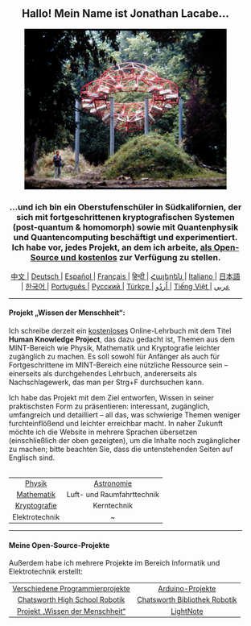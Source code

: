 <div align="center" style="background-image: url('https://jonathanlacabe.github.io/_other/Iapetus_1985.jpg'); background-size: cover; background-position: center; padding: 20px;">
  <h2>Hallo! Mein Name ist Jonathan Lacabe...</h2>
  <p align="center">
        <a href="https://jonathanlacabe.github.io/"><img src="/Iapetus_1985.jpg" alt="Iapetus, 1985. Eines meiner Lieblingsfotos überhaupt: Es zeigt die Skulptur „Iapetus“ von Jean-Max Albert, eingebettet in die Natur. Dieses Werk der modernen Kunst wurde entworfen, um die Umlaufbahn eines der Saturnmonde nachzuahmen. Ich habe Wissenschaft immer als eine Form von Kunst betrachtet – als eine kreative Ausdrucksform unter den logischen Beschränkungen, die das Universum auferlegt. Deshalb habe ich dieses Foto ausgewählt, um die Philosophie darzustellen, mit der ich an all meinen Projekten arbeite, insbesondere am HKP." width="402"/></a>
    </p>
  <h3>...und ich bin ein Oberstufenschüler in Südkalifornien, der sich mit fortgeschrittenen kryptografischen Systemen (post-quantum & homomorph) sowie mit Quantenphysik und Quantencomputing beschäftigt und experimentiert. Ich habe vor, jedes Projekt, an dem ich arbeite, <a href="https://openaccessmanifesto.wordpress.com/manifest-des-guerilla-open-access/">als Open-Source und kostenlos</a> zur Verfügung zu stellen.</h3>
    
<p align="center">
  <a href="https://github.com/JonathanLacabe/JonathanLacabe/blob/main/README_CN.md"><span> 中文 </span></a>|
  <a href="https://github.com/JonathanLacabe/JonathanLacabe/blob/main/README_DE.md"><span> Deutsch </span></a>|
  <a href="https://github.com/JonathanLacabe/JonathanLacabe/blob/main/README_ES.md"><span> Español </span></a>|
  <a href="https://github.com/JonathanLacabe/JonathanLacabe/blob/main/README_FR.md"><span> Français </span></a>|
  <a href="https://github.com/JonathanLacabe/JonathanLacabe/blob/main/README_HI.md"><span> हिन्दी </span></a>|
  <a href="https://github.com/JonathanLacabe/JonathanLacabe/blob/main/README_HY.md"><span> Հայերեն </span></a>|
  <a href="https://github.com/JonathanLacabe/JonathanLacabe/blob/main/README_IT.md"><span> Italiano </span></a>|
  <a href="https://github.com/JonathanLacabe/JonathanLacabe/blob/main/README_JP.md"><span> 日本語 </span></a>|
  <a href="https://github.com/JonathanLacabe/JonathanLacabe/blob/main/README_KO.md"><span> 한국어 </span></a>|
  <a href="https://github.com/JonathanLacabe/JonathanLacabe/blob/main/README_PT.md"><span> Português </span></a>|
  <a href="https://github.com/JonathanLacabe/JonathanLacabe/blob/main/README_RU.md"><span> Русский </span></a>|
  <a href="https://github.com/JonathanLacabe/JonathanLacabe/blob/main/README_TR.md"><span> Türkçe	 </span></a>|
  <a href="https://github.com/JonathanLacabe/JonathanLacabe/blob/main/README_UR.md"><span> اُردُو </span></a>|
  <a href="https://github.com/JonathanLacabe/JonathanLacabe/blob/main/README_VI.md"><span> Tiếng Việt </span></a>|
  <a href="https://github.com/JonathanLacabe/JonathanLacabe/blob/main/README_AR.md"><span> عربي </span></a>
</p>
<hr>

<h4 align="left">Projekt „Wissen der Menschheit“:</h4>

<p align="left">Ich schreibe derzeit ein <ins>kostenloses</ins> Online-Lehrbuch mit dem Titel <strong>Human Knowledge Project</strong>, das dazu gedacht ist, Themen aus dem MINT-Bereich wie Physik, Mathematik und Kryptografie leichter zugänglich zu machen. Es soll sowohl für Anfänger als auch für Fortgeschrittene im MINT-Bereich eine nützliche Ressource sein – einerseits als durchgehendes Lehrbuch, andererseits als Nachschlagewerk, das man per Strg+F durchsuchen kann.</p>

<p align="left">Ich habe das Projekt mit dem Ziel entworfen, Wissen in seiner praktischsten Form zu präsentieren: interessant, zugänglich, umfangreich und detailliert – all das, was schwierige Themen weniger furchteinflößend und leichter erreichbar macht. In naher Zukunft möchte ich die Website in mehrere Sprachen übersetzen (einschließlich der oben gezeigten), um die Inhalte noch zugänglicher zu machen; bitte beachten Sie, dass die untenstehenden Seiten auf Englisch sind.</p>

<br>
<table style="margin: auto;">
    <tr>
        <td align="center"><a href="https://jonathanlacabe.github.io/Physics/physics.html">Physik</a></td>
        <td align="center"><a href="https://jonathanlacabe.github.io/astronomy/astronomy.html">Astronomie</a></td>
    </tr>
    <tr>
        <td align="center"><a href="https://jonathanlacabe.github.io/math/mathematics.html">Mathematik</a></td>
        <td align="center">Luft- und Raumfahrttechnik<a href="https://jonathanlacabe.github.io/engineering/aeronautics.html"></a></td>
    </tr>
    <tr>
        <td align="center"><a href="https://jonathanlacabe.github.io/cryptography/cryptography.html">Kryptografie</a></td>
        <td align="center">Kerntechnik<a href="https://jonathanlacabe.github.io/engineering/nuclear.html"></a></td>
    </tr>
    <tr>
        <td align="center">Elektrotechnik<a href="https://jonathanlacabe.github.io/engineering/electric.html"></a></td>
        <td align="center">~</td>
    </tr>
</table>
    
<hr>
<h4 align="left">Meine Open-Source-Projekte</h4>
    <p align="left">Außerdem habe ich mehrere Projekte im Bereich Informatik und Elektrotechnik erstellt:</p>
    <table align="center">
        <tr>
            <td align="center"><a href="https://github.com/JonathanLacabe/Assorted-Programming-Projects">Verschiedene Programmierprojekte</a></td>
            <td align="center"><a href="https://github.com/JonathanLacabe/Arduino-Projects">Arduino-Projekte</a></td>
        </tr>
        <tr>
            <td align="center"><a href="https://github.com/JonathanLacabe/Chatsworth-Robotics">Chatsworth High School Robotik</a></td>
            <td align="center"><a href="https://github.com/JonathanLacabe/Chatsworth-Library-Robotics">Chatsworth Bibliothek Robotik</a></td>
        </tr>
      <tr>
            <td align="center"><a href="https://github.com/JonathanLacabe/JonathanLacabe.github.io">Projekt „Wissen der Menschheit“</a></td>
            <td align="center"><a href="https://github.com/JonathanLacabe/LightNote">LightNote</a></td>
        </tr>
    </table>
 
</div>
